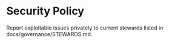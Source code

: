 ﻿# Security Policy
Report exploitable issues privately to current stewards listed in docs/governance/STEWARDS.md.
